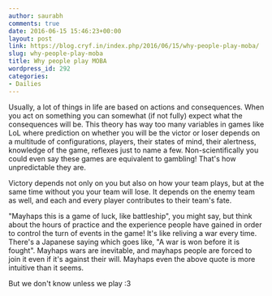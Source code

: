 ```yaml
---
author: saurabh
comments: true
date: 2016-06-15 15:46:23+00:00
layout: post
link: https://blog.cryf.in/index.php/2016/06/15/why-people-play-moba/
slug: why-people-play-moba
title: Why people play MOBA
wordpress_id: 292
categories:
- Dailies
---
```


Usually, a lot of things in life are based on actions and consequences. When you act on something you can somewhat (if not fully) expect what the consequences will be. This theory has way too many variables in games like LoL where prediction on whether you will be the victor or loser depends on a multitude of configurations, players, their states of mind, their alertness, knowledge of the game, reflexes just to name a few. Non-scientifically you could even say these games are equivalent to gambling! That's how unpredictable they are.

Victory depends not only on you but also on how your team plays, but at the same time without you your team will lose. It depends on the enemy team as well, and each and every player contributes to their team's fate.

"Mayhaps this is a game of luck, like battleship", you might say, but think about the hours of practice and the experience people have gained in order to control the turn of events in the game! It's like reliving a war every time. There's a Japanese saying which goes like, "A war is won before it is fought". Mayhaps wars are inevitable, and mayhaps people are forced to join it even if it's against their will. Mayhaps even the above quote is more intuitive than it seems.

But we don't know unless we play :3
